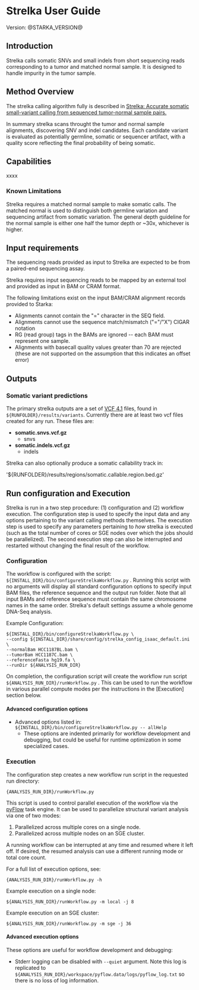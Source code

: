 <link rel='stylesheet' href='userGuide.css' />

Strelka User Guide
==================

Version: @STARKA_VERSION@

<script src="tableOfContents.js"></script>

## Introduction

Strelka calls somatic SNVs and small indels from short sequencing reads corresponding to
a tumor and matched normal sample. It is designed to handle impurity in the tumor sample.

## Method Overview

The strelka calling algorithm fully is described in
[Strelka: Accurate somatic small-variant calling from sequenced tumor-normal sample pairs.][3]

In summary strelka scans throught the tumor and normal sample alignments, discovering SNV
and indel candidates. Each candidate variant is evaluated as potentially germline, somatic or
sequencer artifact, with a quality score reflecting the final probability of being somatic.

## Capabilities

xxxx

### Known Limitations

Strelka requires a matched normal sample to make somatic calls. The matched
normal is used to distinguish both germline variation and sequencing artifact from
somatic variation. The general depth guideline for the normal sample is either
one half the tumor depth or ~30x, whichever is higher.

## Input requirements

The sequencing reads provided as input to Strelka are expected to be from a
paired-end sequencing assay.

Strelka requires input sequencing reads to be mapped by an external tool and
provided as input in BAM or CRAM format.

The following limitations exist on the input BAM/CRAM alignment records provided
to Starka:

* Alignments cannot contain the "=" character in the SEQ field.
* Alignments cannot use the sequence match/mismatch ("="/"X") CIGAR notation
* RG (read group) tags in the BAMs are ignored -- each BAM must represent one
  sample.
* Alignments with basecall quality values greater than 70 are rejected (these
  are not supported on the assumption that this indicates an offset error)

## Outputs

### Somatic variant predictions

The primary strelka outputs are a set of [VCF 4.1][1] files, found in
`${RUNFOLDER}/results/variants`. Currently there are at least two vcf files
created for any run. These files are:

* __somatic.snvs.vcf.gz__
    * snvs
* __somatic.indels.vcf.gz__
    * indels
    
Strelka can also optionally produce a somatic callability track in:

'${RUNFOLDER}/results/regions/somatic.callable.region.bed.gz'

## Run configuration and Execution

Strelka is run in a two step procedure: (1) configuration and (2) workflow
execution. The configuration step is used to specify the input data and any
options pertaining to the variant calling methods themselves. The execution
step is used to specify any parameters pertaining to _how_ strelka is executed
(such as the total number of cores or SGE nodes over which the jobs should be
parallelized). The second execution step can also be interrupted and restarted
without changing the final result of the workflow.

### Configuration

The workflow is configured with the script: `${INSTALL_DIR}/bin/configureStrelkaWorkflow.py`
. Running this script with no arguments will display all standard configuration
options to specify input BAM files, the reference sequence and the output run folder.
Note that all input BAMs and reference sequence must contain the same chromosome names
in the same order. Strelka's default settings assume a whole genome DNA-Seq analysis.

Example Configuration:

    ${INSTALL_DIR}/bin/configureStrelkaWorkflow.py \
    --config ${INSTALL_DIR}/share/config/strelka_config_isaac_default.ini \
    --normalBam HCC1187BL.bam \
    --tumorBam HCC1187C.bam \
    --referenceFasta hg19.fa \
    --runDir ${ANALYSIS_RUN_DIR}

On completion, the configuration script will create the workflow run script `${ANALYSIS_RUN_DIR}/runWorkflow.py`
. This can be used to run the workflow in various parallel compute modes per the
instructions in the [Execution] section below.

#### Advanced configuration options

* Advanced options listed in: `${INSTALL_DIR}/bin/configureStrelkaWorkflow.py -- allHelp`
    * These options are indented primarily for workflow development and
      debugging, but could be useful for runtime optimization in some specialized
      cases.

### Execution

The configuration step creates a new workflow run script in the requested run directory:

`{ANALYSIS_RUN_DIR}/runWorkflow.py`

This script is used to control parallel execution of the workflow via the [pyFlow][2]
task engine. It can be used to parallelize structural variant analysis via one
of two modes:

1. Parallelized across multiple cores on a single node.
2. Parallelized across multiple nodes on an SGE cluster.

A running workflow can be interrupted at any time and resumed where it left
off. If desired, the resumed analysis can use a different running mode or total
core count.

For a full list of execution options, see:

`{ANALYSIS_RUN_DIR}/runWorkflow.py -h`

Example execution on a single node:

`${ANALYSIS_RUN_DIR}/runWorkflow.py -m local -j 8`

Example execution on an SGE cluster:

`${ANALYSIS_RUN_DIR}/runWorkflow.py -m sge -j 36`

#### Advanced execution options

These options are useful for workflow development and debugging:

* Stderr logging can be disabled with `--quiet` argument. Note this log is
  replicated to `${ANALYSIS_RUN_DIR}/workspace/pyflow.data/logs/pyflow_log.txt`
  so there is no loss of log information.

[1]: http://www.1000genomes.org/wiki/Analysis/Variant%20Call%20Format/vcf-variant-call-format-version-41
[2]: http://ctsa.github.io/pyflow/
[3]: http://bioinformatics.oxfordjournals.org/content/28/14/1811
